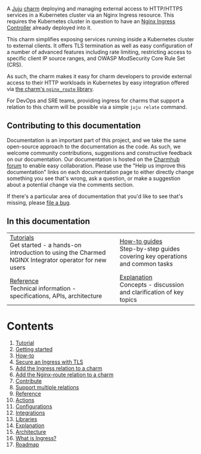 A [Juju](https://juju.is/) [charm](https://documentation.ubuntu.com/juju/3.6/reference/charm/) deploying and managing external access to HTTP/HTTPS services in a Kubernetes cluster via an Nginx Ingress resource. This requires the Kubernetes cluster in question to have an [Nginx Ingress Controller](https://docs.nginx.com/nginx-ingress-controller/) already deployed into it.

This charm simplifies exposing services running inside a Kubernetes cluster to external clients. It offers TLS termination as well as easy configuration of a number of advanced features including rate limiting, restricting access to specific client IP source ranges, and OWASP ModSecurity Core Rule Set (CRS).

As such, the charm makes it easy for charm developers to provide external access to their HTTP workloads in Kubernetes by easy integration offered via [the charm's `nginx_route` library](https://charmhub.io/nginx-ingress-integrator/libraries/nginx_route).

For DevOps and SRE teams, providing ingress for charms that support a relation to this charm will be possible via a simple `juju relate` command.

## Contributing to this documentation

Documentation is an important part of this project, and we take the same open-source approach to the documentation as the code. As such, we welcome community contributions, suggestions and constructive feedback on our documentation. Our documentation is hosted on the [Charmhub forum](https://discourse.charmhub.io/t/nginx-ingress-integrator-docs-index/4511) to enable easy collaboration. Please use the "Help us improve this documentation" links on each documentation page to either directly change something you see that's wrong, ask a question, or make a suggestion about a potential change via the comments section.

If there's a particular area of documentation that you'd like to see that's missing, please [file a bug](https://github.com/canonical/nginx-ingress-integrator-operator/issues).

## In this documentation

| | |
|--|--|
|  [Tutorials](https://charmhub.io/nginx-ingress-integrator/docs/getting-started)</br>  Get started - a hands-on introduction to using the Charmed NGINX Integrator operator for new users </br> |  [How-to guides](https://charmhub.io/nginx-ingress-integrator/docs/secure-an-ingress-with-tls) </br> Step-by-step guides covering key operations and common tasks |
| [Reference](https://charmhub.io/nginx-ingress-integrator/actions) </br> Technical information - specifications, APIs, architecture | [Explanation](https://charmhub.io/nginx-ingress-integrator/docs/architecture) </br> Concepts - discussion and clarification of key topics  |

# Contents

1. [Tutorial](tutorial)
  1. [Getting started](tutorial/getting-started.md)
1. [How-to](how-to)
  1. [Secure an Ingress with TLS](how-to/secure-an-ingress-with-tls.md)
  1. [Add the Ingress relation to a charm](how-to/add-the-ingress-relation.md)
  1. [Add the Nginx-route relation to a charm](how-to/add-the-nginx-route-relation.md)
  1. [Contribute](how-to/contribute.md)
  1. [Support multiple relations](how-to/support-multiple-relations.md)
1. [Reference](reference)
  1. [Actions](https://charmhub.io/nginx-ingress-integrator/actions)
  1. [Configurations](https://charmhub.io/nginx-ingress-integrator/configurations)
  1. [Integrations](reference/Integrations.md)
  1. [Libraries](https://charmhub.io/nginx-ingress-integrator/libraries/ingress)
1. [Explanation](explanation)
  1. [Architecture](explanation/architecture.md)
  1. [What is Ingress?](explanation/what-is-ingress.md)
  1. [Roadmap](explanation/roadmap.md)
